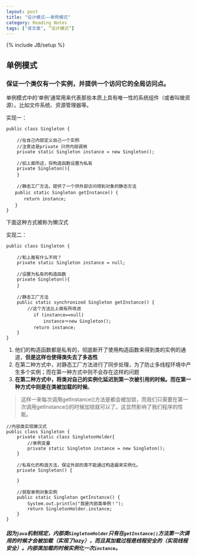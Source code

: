 ```yaml
---
layout: post
title: "设计模式——单例模式"
category: Reading Notes
tags: ["读文章", “设计模式”]
---
```

{% include JB/setup %}

## 单例模式

### 保证一个类仅有一个实例，并提供一个访问它的全局访问点。

单例模式中的‘单例’通常用来代表那些本质上具有唯一性的系统组件（或者叫做资源）。比如文件系统、资源管理器等。


实现一：

	public class Singleton {

		//在自己内部定义自己一个实例
		//注意这是private 只供内部调用
		private static Singleton instance = new Singleton();

		//如上面所述，将构造函数设置为私有
		private Singleton(){
		}　

		//静态工厂方法，提供了一个供外部访问得到对象的静态方法　　
	　　public static Singleton getInstance() {
	　　　　return instance; 　　
	　　} 
	}
 


下面这种方式被称为懒汉式

实现二：
 
	public class Singleton {

       	//和上面有什么不同？
		private static Singleton instance = null;

		//设置为私有的构造函数
		private Singleton(){
		}　

		//静态工厂方法
		public static synchronized Singleton getInstance() {
			//这个方法比上面有所改进
	　　       if (instance==null)
	              instance＝new Singleton();
	　　       return instance; 　　
		}
	}

1. 他们的构造函数都是私有的，彻底断开了使用构造函数来得到类的实例的通道，**但是这样也使得类失去了多态性**
2. 在第二种方式中，对静态工厂方法进行了同步处理，为了防止多线程环境中产生多个实例；而在第一种方式中则不会存在这样的问题
3. **在第二种方式中，将类对自己的实例化延迟到第一次被引用的时候。而在第一种方式中则是在类被加载的时候**。

> 这样一来每次调用getInstance()方法是都会被加锁，而我们只需要在第一次调用getInstance()的时候加锁就可以了。这显然影响了我们程序的性能。

	//内部类实现懒汉式  
	public class Singleton {  
	    private static class SingletonHolder{  
	        //单例变量    
	        private static Singleton instance = new Singleton();  
	    }  
	      
	    //私有化的构造方法，保证外部的类不能通过构造器来实例化。  
	    private Singleton() {  
	          
	    }  
	      
	    //获取单例对象实例  
	    public static Singleton getInstance() {  
	        System.out.println("我是内部类单例！");  
	        return SingletonHolder.instance;  
	    }  
	}  

##### 因为`java`机制规定，内部类`SingletonHolder`只有在`getInstance()`方法第一次调用的时候才会被加载（实现了lazy），而且其加载过程是线程安全的（实现线程安全）。内部类加载的时候实例化一次`instance`。